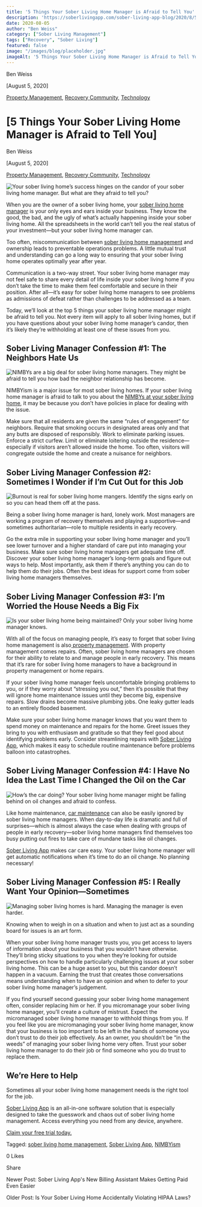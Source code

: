 ```yaml
---
title: '5 Things Your Sober Living Home Manager is Afraid to Tell You'
description: 'https://soberlivingapp.com/sober-living-app-blog/2020/8/5/5-things-your-sober-living-home-manager-is-afraid-to-tell-you'
date: 2020-08-05
author: "Ben Weiss"
category: ["Sober Living Management"]
tags: ["Recovery", "Sober Living"]
featured: false
image: "/images/blog/placeholder.jpg"
imageAlt: '5 Things Your Sober Living Home Manager is Afraid to Tell You'
---
```


Ben Weiss

[August 5, 2020]

[Property Management](/sober-living-app-blog/category/Property+Management), [Recovery Community](/sober-living-app-blog/category/Recovery+Community), [Technology](/sober-living-app-blog/category/Technology)

#  [5 Things Your Sober Living Home Manager is Afraid to Tell You]

Ben Weiss

[August 5, 2020]

[Property Management](/sober-living-app-blog/category/Property+Management), [Recovery Community](/sober-living-app-blog/category/Recovery+Community), [Technology](/sober-living-app-blog/category/Technology)

![Your sober living home’s success hinges on the candor of your sober living home manager. But what are they afraid to tell you?](/images/blog/5-things-your-sober-living-home-manager-is-afraid-to-tell-you/Screenshot_2020-07-30_at_9.21.51_AM.png)

When you are the owner of a sober living home, your [sober living home manager](https://soberlivingapp.com/sober-living-app-blog/2020/6/2/what-if-your-sober-living-home-manager-gets-coronavirus-a-contingency-plan-review) is your only eyes and ears inside your business. They know the good, the bad, and the ugly of what’s actually happening inside your sober living home. All the spreadsheets in the world can’t tell you the real status of your investment—but your sober living home manager can. 

Too often, miscommunication between [sober living home management](https://soberlivingapp.com/sober-living-app-blog/2020/3/3/5-things-all-of-the-best-sober-living-home-managers-have-in-common) and ownership leads to preventable operations problems. A little mutual trust and understanding can go a long way to ensuring that your sober living home operates optimally year after year. 

Communication is a two-way street. Your sober living home manager may not feel safe to share every detail of life inside your sober living home if you don’t take the time to make them feel comfortable and secure in their position. After all—it’s easy for sober living home managers to see problems as admissions of defeat rather than challenges to be addressed as a team.

Today, we’ll look at the top 5 things your sober living home manager might be afraid to tell you. Not every item will apply to all sober living homes, but if you have questions about your sober living home manager’s candor, then it’s likely they’re withholding at least one of these issues from you. 

## Sober Living Manager Confession #1: The Neighbors Hate Us 

![NIMBYs are a big deal for sober living home managers. They might be afraid to tell you how bad the neighbor relationship has become.](/images/blog/5-things-your-sober-living-home-manager-is-afraid-to-tell-you/Screenshot_2020-07-30_at_9.24.33_AM.png)

NIMBYism is a major issue for most sober living homes. If your sober living home manager is afraid to talk to you about the [NIMBYs at your sober living home](https://soberlivingapp.com/sober-living-app-blog/2019/11/19/dealing-with-nimbys-at-your-sober-living-housenbsp), it may be because you don’t have policies in place for dealing with the issue. 

Make sure that all residents are given the same “rules of engagement” for neighbors. Require that smoking occurs in designated areas only and that any butts are disposed of responsibly. Work to eliminate parking issues. Enforce a strict curfew. Limit or eliminate loitering outside the residence—especially if visitors aren’t allowed inside the home. Too often, visitors will congregate outside the home and create a nuisance for neighbors. 

## Sober Living Manager Confession #2: Sometimes I Wonder if I’m Cut Out for this Job

![Burnout is real for sober living home mangers. Identify the signs early on so you can head them off at the pass.](/images/blog/5-things-your-sober-living-home-manager-is-afraid-to-tell-you/Screenshot_2020-07-30_at_9.22.53_AM.png)

Being a sober living home manager is hard, lonely work. Most managers are working a program of recovery themselves and playing a supportive—and sometimes authoritarian—role to multiple residents in early recovery.

Go the extra mile in supporting your sober living home manager and you’ll see lower turnover and a higher standard of care put into managing your business. Make sure sober living home managers get adequate time off. Discover your sober living home manager’s long-term goals and figure out ways to help. Most importantly, ask them if there’s anything you can do to help them do their jobs. Often the best ideas for support come from sober living home managers themselves.

## Sober Living Manager Confession #3: I’m Worried the House Needs a Big Fix

![Is your sober living home being maintained? Only your sober living home manager knows.](/images/blog/5-things-your-sober-living-home-manager-is-afraid-to-tell-you/Screenshot_2020-07-30_at_9.32.37_AM.png)

With all of the focus on managing people, it’s easy to forget that sober living home management is also[ property management](https://soberlivingapp.com/sober-living-app-blog/2019/5/28/3-things-to-look-for-in-your-first-sober-living-home-real-estate-deal). With property management comes repairs. Often, sober living home managers are chosen for their ability to relate to and manage people in early recovery. This means that it’s rare for sober living home managers to have a background in property management or home repairs.

If your sober living home manager feels uncomfortable bringing problems to you, or if they worry about “stressing you out,” then it’s possible that they will ignore home maintenance issues until they become big, expensive repairs. Slow drains become massive plumbing jobs. One leaky gutter leads to an entirely flooded basement. 

Make sure your sober living home manager knows that you want them to spend money on maintenance and repairs for the home. Greet issues they bring to you with enthusiasm and gratitude so that they feel good about identifying problems early. Consider streamlining repairs with [Sober Living App](/), which makes it easy to schedule routine maintenance before problems balloon into catastrophes. 

## Sober Living Manager Confession #4: I Have No Idea the Last Time I Changed the Oil on the Car

![How’s the car doing? Your sober living home manager might be falling behind on oil changes and afraid to confess.](/images/blog/5-things-your-sober-living-home-manager-is-afraid-to-tell-you/Screenshot_2020-07-30_at_9.26.19_AM.png)

Like home maintenance, [car maintenance](../../../../operations.html) can also be easily ignored by sober living home managers. When day-to-day life is dramatic and full of surprises—which is almost always the case when dealing with groups of people in early recovery—sober living home managers find themselves too busy putting out fires to take care of mundane tasks like oil changes. 

[Sober Living App](/) makes car care easy. Your sober living home manager will get automatic notifications when it’s time to do an oil change. No planning necessary! 

## Sober Living Manager Confession #5: I Really Want Your Opinion—Sometimes

![Managing sober living homes is hard. Managing the manager is even harder.](/images/blog/5-things-your-sober-living-home-manager-is-afraid-to-tell-you/Screenshot_2020-07-30_at_9.23.32_AM.png)

Knowing when to weigh in on a situation and when to just act as a sounding board for issues is an art form. 

When your sober living home manager trusts you, you get access to layers of information about your business that you wouldn’t have otherwise. They’ll bring sticky situations to you when they’re looking for outside perspectives on how to handle particularly challenging issues at your sober living home. This can be a huge asset to you, but this candor doesn’t happen in a vacuum. Earning the trust that creates those conversations means understanding when to have an opinion and when to defer to your sober living home manager’s judgement. 

If you find yourself second guessing your sober living home management often, consider replacing him or her. If you micromanage your sober living home manager, you’ll create a culture of mistrust. Expect the micromanaged sober living home manager to withhold things from you. If you feel like you are micromanaging your sober living home manager, know that your business is too important to be left in the hands of someone you don’t trust to do their job effectively. As an owner, you shouldn’t be “in the weeds” of managing your sober living home very often. Trust your sober living home manager to do their job or find someone who you do trust to replace them. 

## We’re Here to Help 

Sometimes all your sober living home management needs is the right tool for the job. 

[Sober Living App](/) is an all-in-one software solution that is especially designed to take the guesswork and chaos out of sober living home management. Access everything you need from any device, anywhere. 

[Claim your free trial today.](https://behavehealth.com/get-started)﻿

Tagged: [sober living home management](/sober-living-app-blog/tag/sober+living+home+management), [Sober Living App](/sober-living-app-blog/tag/Sober+Living+App), [NIMBYism](/sober-living-app-blog/tag/NIMBYism)

0 Likes

Share

Newer Post: Sober Living App's New Billing Assistant Makes Getting Paid Even Easier

Older Post: Is Your Sober Living Home Accidentally Violating HIPAA Laws?